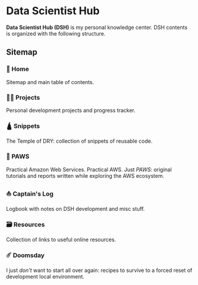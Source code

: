 # Data Scientist Hub

**Data Scientist Hub (DSH)** is my personal knowledge center. DSH contents is organized with the following structure.

<!-- [=75% "current website progress 75%"]{: .candystripe .candystripe-animate} -->

## Sitemap

### 🏡 Home

Sitemap and main table of contents.

### 👨‍💻 Projects

Personal development projects and progress tracker.

### 🛕 Snippets

The Temple of DRY: collection of snippets of reusable code.

### 🐾 PAWS

Practical Amazon Web Services. Practical AWS. Just _PAWS_: original tutorials and reports written while exploring the AWS ecosystem.

### ⛵ Captain's Log

Logbook with notes on DSH development and misc stuff.

### 🗃️ Resources

Collection of links to useful online resources.

### ☄️ Doomsday

I just _don't_ want to start all over again: recipes to survive to a forced reset of development local environment.
